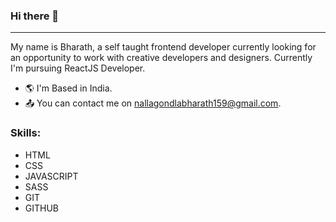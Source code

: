 ### Hi there 👋

---

<!--
**bharath090909/bharath090909** is a ✨ _special_ ✨ repository because its `README.md` (this file) appears on your GitHub profile.

Here are some ideas to get you started:

- 🔭 I’m currently working on ...
- 🌱 I’m currently learning ...
- 👯 I’m looking to collaborate on ...
- 🤔 I’m looking for help with ...
- 💬 Ask me about ...
- 📫 How to reach me: ...
- 😄 Pronouns: ...
- ⚡ Fun fact: ...
-->
My name is Bharath, a self taught frontend developer currently looking for an opportunity to work with creative developers and designers. Currently I'm pursuing ReactJS Developer.

- 🌎 I'm Based in India.
- 📤 You can contact me on nallagondlabharath159@gmail.com.

### Skills:


- HTML 
- CSS  
- JAVASCRIPT  
- SASS  
- GIT  
- GITHUB 


